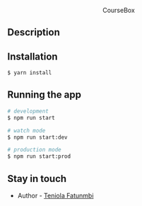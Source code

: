 <p align="center">
  CourseBox
</p>

## Description

## Installation

```bash
$ yarn install
```

## Running the app

```bash
# development
$ npm run start

# watch mode
$ npm run start:dev

# production mode
$ npm run start:prod
```

## Stay in touch

- Author - [Teniola Fatunmbi](https://linkedin.com/in/teniola-fatunmbi)
